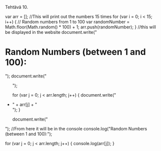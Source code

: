 Tehtävä 10.
  
var arr = [];
  //This will print out the numbers 15 times
  for (var i = 0; i < 15; i++) {
    // Random numbers from 1 to 100
    var randomNumber = Math.floor(Math.random() * 100) + 1;
    arr.push(randomNumber);
  }
  //this will be displayed in the website
  document.write("<h1>Random Numbers (between 1 and 100):</h1>");
  document.write("<ul>");

  for (var j = 0; j < arr.length; j++) {
    document.write("<li>" + arr[j] + "</li>");
  }

  document.write("</ul>");
  //From here it will be in the console
console.log("Random Numbers (between 1 and 100):");


  for (var j = 0; j < arr.length; j++) {
    console.log(arr[j]);
  }